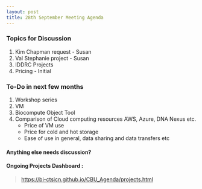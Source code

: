 ```yaml
---
layout: post
title: 28th September Meeting Agenda
---
```

### Topics for Discussion
1. Kim Chapman request - Susan
2. Val Stephanie project - Susan
3. IDDRC Projects
4. Pricing - Initial

### To-Do in next few months
1. Workshop series 
2. VM 
3. Biocompute Object Tool
4. Comparison of Cloud computing resources AWS, Azure, DNA Nexus etc.
    - Price of VM use
    - Price for cold and hot storage
    - Ease of use in general, data sharing and data transfers etc

#### Anything else needs discussion?

#### Ongoing Projects Dashboard :

> https://bi-ctsicn.github.io/CBU_Agenda/projects.html

